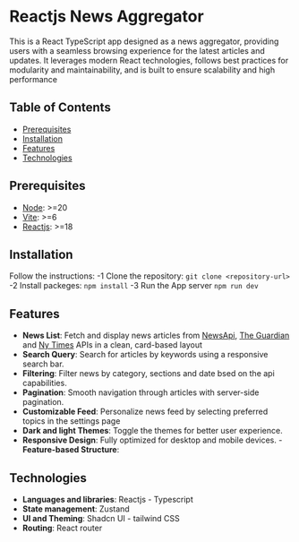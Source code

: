 # Reactjs News Aggregator

This is a React TypeScript app designed as a news aggregator, providing users with a seamless browsing experience for the latest articles and updates. It leverages modern React technologies, follows best practices for modularity and maintainability, and is built to ensure scalability and high performance

## Table of Contents
- [Prerequisites](#prerequisites)
- [Installation](#installation)
- [Features](#features)
- [Technologies](#technologis)

## Prerequisites
- [Node](https://nodejs.org/en): >=20
- [Vite](https://vite.dev): >=6
- [Reactjs](https://react.dev/): >=18

## Installation
Follow the instructions:
-1 Clone the repository:
  ```git clone <repository-url>```
-2 Install packeges:
  ```npm install```
-3 Run the App server
  ```npm run dev```

## Features

- **News List**: Fetch and display news articles from [NewsApi](https://newsapi.org/), [The Guardian](https://open-platform.theguardian.com/) and [Ny Times](https://developer.nytimes.com/) APIs in a clean, card-based layout
- **Search Query**: Search for articles by keywords using a responsive search bar.
- **Filtering**: Filter news by category, sections and date bsed on the api capabilities.
- **Pagination**: Smooth navigation through articles with  server-side pagination.
- **Customizable Feed**: Personalize news feed by selecting preferred topics in the settings page
- **Dark and light Themes**: Toggle the themes for better user experience.
- **Responsive Design**: Fully optimized for desktop and mobile devices.
-**Feature-based Structure**:


## Technologies

- **Languages and libraries**: Reactjs - Typescript
- **State management**: Zustand
- **UI and Theming**: Shadcn UI - tailwind CSS
- **Routing**: React router
